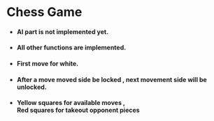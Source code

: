 <h1>Chess Game</h1>

<ul>
    <li>
        <h4>AI part is not implemented yet.</h4>
    </li>
    <li>
        <h4>All other functions are implemented.</h4>
    </li>
    <li>
        <h4>First move for white.</h4>
    </li>
    <li>
        <h4>After a move moved side be locked , next movement side will be unlocked.</h4>
    </li>
    <li>
        <h4>
            Yellow squares for available moves , <br> 
            Red squares for takeout opponent pieces
        </h4>
    </li>
</ul>


